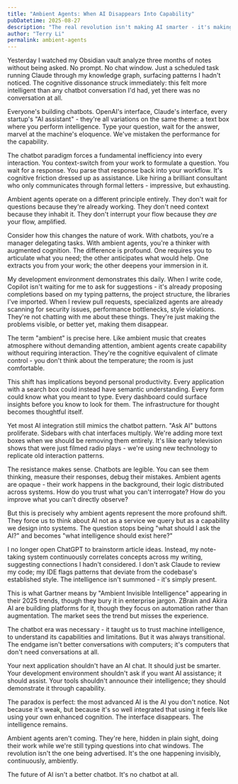 ```yaml
---
title: "Ambient Agents: When AI Disappears Into Capability"
pubDatetime: 2025-08-27
description: "The real revolution isn't making AI smarter - it's making it invisible"
author: "Terry Li"
permalink: ambient-agents
---
```


Yesterday I watched my Obsidian vault analyze three months of notes without being asked. No prompt. No chat window. Just a scheduled task running Claude through my knowledge graph, surfacing patterns I hadn't noticed. The cognitive dissonance struck immediately: this felt more intelligent than any chatbot conversation I'd had, yet there was no conversation at all.

Everyone's building chatbots. OpenAI's interface, Claude's interface, every startup's "AI assistant" - they're all variations on the same theme: a text box where you perform intelligence. Type your question, wait for the answer, marvel at the machine's eloquence. We've mistaken the performance for the capability.

The chatbot paradigm forces a fundamental inefficiency into every interaction. You context-switch from your work to formulate a question. You wait for a response. You parse that response back into your workflow. It's cognitive friction dressed up as assistance. Like hiring a brilliant consultant who only communicates through formal letters - impressive, but exhausting.

Ambient agents operate on a different principle entirely. They don't wait for questions because they're already working. They don't need context because they inhabit it. They don't interrupt your flow because they *are* your flow, amplified.

Consider how this changes the nature of work. With chatbots, you're a manager delegating tasks. With ambient agents, you're a thinker with augmented cognition. The difference is profound. One requires you to articulate what you need; the other anticipates what would help. One extracts you from your work; the other deepens your immersion in it.

My development environment demonstrates this daily. When I write code, Copilot isn't waiting for me to ask for suggestions - it's already proposing completions based on my typing patterns, the project structure, the libraries I've imported. When I review pull requests, specialized agents are already scanning for security issues, performance bottlenecks, style violations. They're not chatting with me about these things. They're just making the problems visible, or better yet, making them disappear.

The term "ambient" is precise here. Like ambient music that creates atmosphere without demanding attention, ambient agents create capability without requiring interaction. They're the cognitive equivalent of climate control - you don't think about the temperature; the room is just comfortable.

This shift has implications beyond personal productivity. Every application with a search box could instead have semantic understanding. Every form could know what you meant to type. Every dashboard could surface insights before you know to look for them. The infrastructure for thought becomes thoughtful itself.

Yet most AI integration still mimics the chatbot pattern. "Ask AI" buttons proliferate. Sidebars with chat interfaces multiply. We're adding more text boxes when we should be removing them entirely. It's like early television shows that were just filmed radio plays - we're using new technology to replicate old interaction patterns.

The resistance makes sense. Chatbots are legible. You can see them thinking, measure their responses, debug their mistakes. Ambient agents are opaque - their work happens in the background, their logic distributed across systems. How do you trust what you can't interrogate? How do you improve what you can't directly observe?

But this is precisely why ambient agents represent the more profound shift. They force us to think about AI not as a service we query but as a capability we design into systems. The question stops being "what should I ask the AI?" and becomes "what intelligence should exist here?"

I no longer open ChatGPT to brainstorm article ideas. Instead, my note-taking system continuously correlates concepts across my writing, suggesting connections I hadn't considered. I don't ask Claude to review my code; my IDE flags patterns that deviate from the codebase's established style. The intelligence isn't summoned - it's simply present.

This is what Gartner means by "Ambient Invisible Intelligence" appearing in their 2025 trends, though they bury it in enterprise jargon. ZBrain and Akira AI are building platforms for it, though they focus on automation rather than augmentation. The market sees the trend but misses the experience.

The chatbot era was necessary - it taught us to trust machine intelligence, to understand its capabilities and limitations. But it was always transitional. The endgame isn't better conversations with computers; it's computers that don't need conversations at all.

Your next application shouldn't have an AI chat. It should just be smarter. Your development environment shouldn't ask if you want AI assistance; it should assist. Your tools shouldn't announce their intelligence; they should demonstrate it through capability.

The paradox is perfect: the most advanced AI is the AI you don't notice. Not because it's weak, but because it's so well integrated that using it feels like using your own enhanced cognition. The interface disappears. The intelligence remains.

Ambient agents aren't coming. They're here, hidden in plain sight, doing their work while we're still typing questions into chat windows. The revolution isn't the one being advertised. It's the one happening invisibly, continuously, ambiently.

The future of AI isn't a better chatbot. It's no chatbot at all.